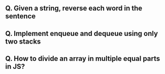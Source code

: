 ## Q. Given a string, reverse each word in the sentence
## Q. Implement enqueue and dequeue using only two stacks
## Q. How to divide an array in multiple equal parts in JS?
